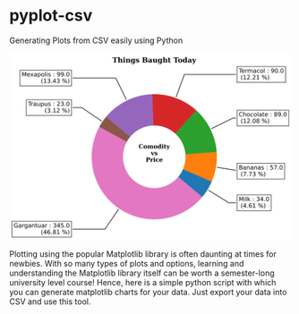# pyplot-csv
Generating Plots from CSV easily using Python

![Test Pie Chart](https://raw.githubusercontent.com/aakashsinghbais/pyplot-csv/bd3f0bae324a75825e2e87227da50ee36e88a1d4/test2.svg)

Plotting using the popular Matplotlib library is often daunting at times for newbies. With so many types of plots and options, learning and understanding the Matplotlib library itself can be worth a semester-long university level course! Hence, here is a simple python script with which you can generate matplotlib charts for your data. Just export your data into CSV and use this tool.
